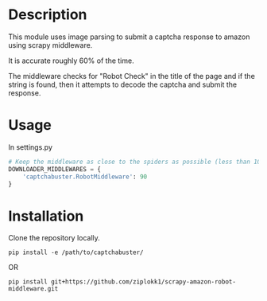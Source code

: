 # Description

This module uses image parsing to submit a captcha response to amazon using scrapy middleware.

It is accurate roughly 60% of the time.

The middleware checks for "Robot Check" in the title of the page and if the string is found, then it attempts to decode the captcha and submit the response.

# Usage 

In settings.py
```python
# Keep the middleware as close to the spiders as possible (less than 100)
DOWNLOADER_MIDDLEWARES = {
    'captchabuster.RobotMiddleware': 90
}
```

# Installation

Clone the repository locally.

`pip install -e /path/to/captchabuster/`

OR
 
`pip install git+https://github.com/ziplokk1/scrapy-amazon-robot-middleware.git`

